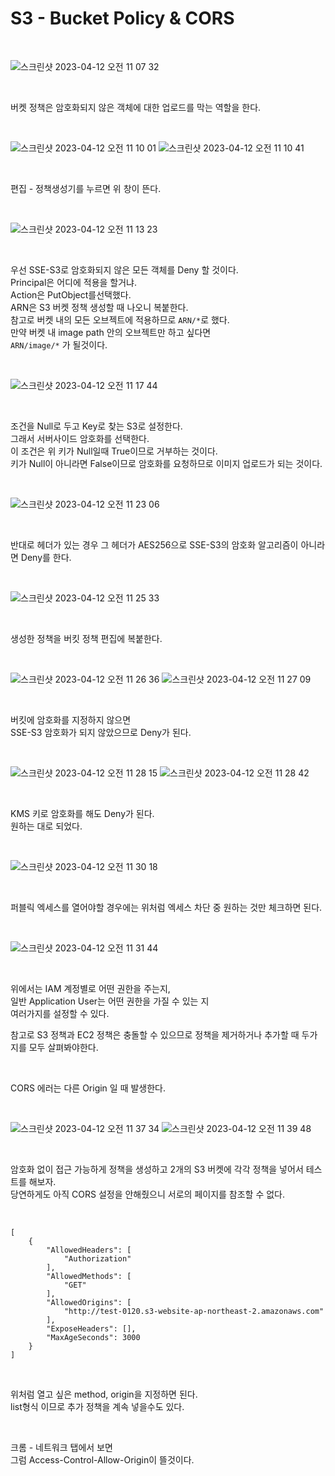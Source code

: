 # S3 - Bucket Policy & CORS

<br>

![스크린샷 2023-04-12 오전 11 07 32](https://user-images.githubusercontent.com/81137234/231329179-3d61abed-0211-4b3e-9b9e-0b617769232f.png)

<br>

버켓 정책은 암호화되지 않은 객체에 대한 업로드를 막는 역할을 한다.  

<br>

![스크린샷 2023-04-12 오전 11 10 01](https://user-images.githubusercontent.com/81137234/231329482-3ec4f951-0ee2-42e7-ab37-a7961b68a2c5.png)
![스크린샷 2023-04-12 오전 11 10 41](https://user-images.githubusercontent.com/81137234/231329573-6596a9ae-d337-47a2-85e9-ecfc2eea4463.png)

<br>

편집 - 정책생성기를 누르면 위 창이 뜬다.

<br>

![스크린샷 2023-04-12 오전 11 13 23](https://user-images.githubusercontent.com/81137234/231329996-87b1ac3b-0b83-4838-aac6-34dc25a7d9ad.png)

<br>

우선 SSE-S3로 암호화되지 않은 모든 객체를 Deny 할 것이다.  
Principal은 어디에 적용을 할거냐.  
Action은 PutObject를선택했다.  
ARN은 S3 버켓 정책 생성할 때 나오니 복붙한다.  
참고로 버켓 내의 모든 오브젝트에 적용하므로 `ARN/*`로 했다.  
만약 버켓 내 image path 안의 오브젝트만 하고 싶다면  
`ARN/image/*` 가 될것이다.

<br>

![스크린샷 2023-04-12 오전 11 17 44](https://user-images.githubusercontent.com/81137234/231330662-8ed18ea4-9959-4f5a-bad6-79f5b60a955d.png)

<br>

조건을 Null로 두고 Key로 찾는 S3로 설정한다.  
그래서 서버사이드 암호화를 선택한다.  
이 조건은 위 키가 Null일때 True이므로 거부하는 것이다.  
키가 Null이 아니라면 False이므로 암호화를 요청하므로 이미지 업로드가 되는 것이다.

<br>

![스크린샷 2023-04-12 오전 11 23 06](https://user-images.githubusercontent.com/81137234/231331426-6e6ec6fc-1373-4bf6-9763-fa802c28f006.png)

<br>

반대로 헤더가 있는 경우 그 헤더가 AES256으로 SSE-S3의 암호화 알고리즘이 아니라면 Deny를 한다.

<br>

![스크린샷 2023-04-12 오전 11 25 33](https://user-images.githubusercontent.com/81137234/231331719-1e97f75b-4d13-4d72-9ab8-23fcf7826702.png)

<br>

생성한 정책을 버킷 정책 편집에 복붙한다.

<br>

![스크린샷 2023-04-12 오전 11 26 36](https://user-images.githubusercontent.com/81137234/231331873-3d439a91-b758-44cc-ac3f-5aaf031e02c1.png)
![스크린샷 2023-04-12 오전 11 27 09](https://user-images.githubusercontent.com/81137234/231332003-f6821c6f-84c9-40c9-bbdb-3c54d5e9b23b.png)

<br>

버킷에 암호화를 지정하지 않으면  
SSE-S3 암호화가 되지 않았으므로 Deny가 된다.

<br>

![스크린샷 2023-04-12 오전 11 28 15](https://user-images.githubusercontent.com/81137234/231332287-dba0e184-4a27-4090-b297-4d0d29eb843b.png)
![스크린샷 2023-04-12 오전 11 28 42](https://user-images.githubusercontent.com/81137234/231332334-c371c5fb-33c8-4096-9f94-d1858a67ad3c.png)

<br>

KMS 키로 암호화를 해도 Deny가 된다.  
원하는 대로 되었다.

<br>

![스크린샷 2023-04-12 오전 11 30 18](https://user-images.githubusercontent.com/81137234/231332565-ee5477f3-04b2-47e4-b6f6-671e306d9fb8.png)

<br>

퍼블릭 엑세스를 열어야할 경우에는 위처럼 엑세스 차단 중 원하는 것만 체크하면 된다.

<br>

![스크린샷 2023-04-12 오전 11 31 44](https://user-images.githubusercontent.com/81137234/231332759-0bd90938-f62e-4d9e-891e-a30337e9df4f.png)

<br>

위에서는 IAM 계정별로 어떤 권한을 주는지,  
일반 Application User는 어떤 권한을 가질 수 있는 지  
여러가지를 설정할 수 있다.  

참고로 S3 정책과 EC2 정책은 충돌할 수 있으므로 정책을 제거하거나 추가할 때 두가지를 모두 살펴봐야한다.

<br>

CORS 에러는 다른 Origin 일 때 발생한다.  


<br>

![스크린샷 2023-04-12 오전 11 37 34](https://user-images.githubusercontent.com/81137234/231333555-c6b7f8e7-8ca0-4692-a17d-3aa1437435ee.png)
![스크린샷 2023-04-12 오전 11 39 48](https://user-images.githubusercontent.com/81137234/231333876-de094753-4864-4a40-b69f-929e455396e0.png)

<br>

암호화 없이 접근 가능하게 정책을 생성하고 2개의 S3 버켓에 각각 정책을 넣어서 테스트를 해보자.  
당연하게도 아직 CORS 설정을 안해줬으니 서로의 페이지를 참조할 수 없다.

<br>

```
[
    {
        "AllowedHeaders": [
            "Authorization"
        ],
        "AllowedMethods": [
            "GET"
        ],
        "AllowedOrigins": [
            "http://test-0120.s3-website-ap-northeast-2.amazonaws.com"
        ],
        "ExposeHeaders": [],
        "MaxAgeSeconds": 3000
    }
]
```

<br>

위처럼 열고 싶은 method, origin을 지정하면 된다.  
list형식 이므로 추가 정책을 계속 넣을수도 있다.

<br>

크롬 - 네트워크 탭에서 보면  
그럼 Access-Control-Allow-Origin이 뜰것이다.

<br>
